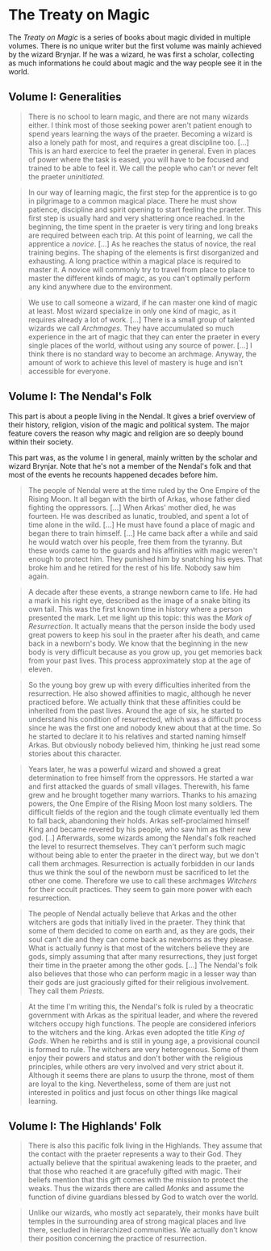 # The Treaty on Magic
The _Treaty on Magic_ is a series of books about magic divided in multiple volumes.
There is no unique writer but the first volume was mainly achieved by the wizard Brynjar.
If he was a wizard, he was first a scholar, collecting as much informations he could about magic and the way people see it in the world.

## Volume I: Generalities
> There is no school to learn magic, and there are not many wizards either.
> I think most of those seeking power aren't patient enough to spend years learning the ways of the praeter.
> Becoming a wizard is also a lonely path for most, and requires a great discipline too. 
> [...] 
> This is an hard exercice to feel the praeter in general.
> Even in places of power where the task is eased, you will have to be focused and trained to be able to feel it.
> We call the people who can't or never felt the praeter _uninitiated_. 

> In our way of learning magic, the first step for the apprentice is to go in pilgrimage to a common magical place.
> There he must show patience, discipline and spirit opening to start feeling the praeter.
> This first step is usually hard and very shattering once reached.
> In the beginning, the time spent in the praeter is very tiring and long breaks are required between each trip.
> At this point of learning, we call the apprentice a _novice_. 
> [...] 
> As he reaches the status of novice, the real training begins.
> The shaping of the elements is first disorganized and exhausting.
> A long practice within a magical place is required to master it.
> A novice will commonly try to travel from place to place to master the different kinds of magic, as you can't optimally perform any kind anywhere due to the environment.

> We use to call someone a wizard, if he can master one kind of magic at least.
> Most wizard specialize in only one kind of magic, as it requires already a lot of work. 
> [...] 
> There is a small group of talented wizards we call _Archmages_. 
> They have accumulated so much experience in the art of magic that they can enter the praeter in every single places of the world, without using any source of power. 
> [...] 
> I think there is no standard way to become an archmage.
> Anyway, the amount of work to achieve this level of mastery is huge and isn't accessible for everyone.

## Volume I: The Nendal's Folk
This part is about a people living in the Nendal.
It gives a brief overview of their history, religion, vision of the magic and political system.
The major feature covers the reason why magic and religion are so deeply bound within their society.

This part was, as the volume I in general, mainly written by the scholar and wizard Brynjar.
Note that he's not a member of the Nendal's folk and that most of the events he recounts happened decades before him.

> The people of Nendal were at the time ruled by the One Empire of the Rising Moon.
> It all began with the birth of Arkas, whose father died fighting the oppressors. 
> [...] 
> When Arkas' mother died, he was fourteen.
> He was described as lunatic, troubled, and spent a lot of time alone in the wild. 
> [...] 
> He must have found a place of magic and began there to train himself. 
> [...] 
> He came back after a while and said he would watch over his people, free them from the tyranny.
> But these words came to the guards and his affinities with magic weren't enough to protect him.
> They punished him by snatching his eyes.
> That broke him and he retired for the rest of his life.
> Nobody saw him again.

> A decade after these events, a strange newborn came to life.
> He had a mark in his right eye, described as the image of a snake biting its own tail.
> This was the first known time in history where a person presented the mark.
> Let me light up this topic: this was the _Mark of Resurrection_. 
> It actually means that the person inside the body used great powers to keep his soul in the praeter after his death, and came back in a newborn's body.
> We know that the beginning in the new body is very difficult because as you grow up, you get memories back from your past lives.
> This process approximately stop at the age of eleven.

> So the young boy grew up with every difficulties inherited from the resurrection.
> He also showed affinities to magic, although he never practiced before.
> We actually think that these affinities could be inherited from the past lives.
> Around the age of six, he started to understand his condition of resurrected, which was a difficult process since he was the first one and nobody knew about that at the time.
> So he started to declare it to his relatives and started naming himself Arkas.
> But obviously nobody believed him, thinking he just read some stories about this character.

> Years later, he was a powerful wizard and showed a great determination to free himself from the oppressors.
> He started a war and first attacked the guards of small villages.
> Therewith, his fame grew and he brought together many warriors.
> Thanks to his amazing powers, the One Empire of the Rising Moon lost many soldiers.
> The difficult fields of the region and the tough climate eventually led them to fall back, abandoning their holds.
> Arkas self-proclaimed himself King and became revered by his people, who saw him as their new god. 
> [..] 
> Afterwards, some wizards among the Nendal's folk reached the level to resurrect themselves.
> They can't perform such magic without being able to enter the praeter in the direct way, but we don't call them archmages.
> Resurrection is actually forbidden in our lands thus we think the soul of the newborn must be sacrificed to let the other one come.
> Therefore we use to call these archmages _Witchers_ for their occult practices.
> They seem to gain more power with each resurrection.

> The people of Nendal actually believe that Arkas and the other witchers are gods that initially lived in the praeter.
> They think that some of them decided to come on earth and, as they are gods, their soul can't die and they can come back as newborns as they please.
> What is actually funny is that most of the witchers believe they are gods, simply assuming that after many resurrections, they just forget their time in the praeter among the other gods. 
> [...] 
> The Nendal's folk also believes that those who can perform magic in a lesser way than their gods are just graciously gifted for their religious involvement.
> They call them _Priests_.

> At the time I'm writing this, the Nendal's folk is ruled by a theocratic government with Arkas as the spiritual leader, and where the revered witchers occupy high functions.
> The people are considered inferiors to the witchers and the king.
> Arkas even adopted the title _King of Gods_. 
> When he rebirths and is still in young age, a provisional council is formed to rule.
> The witchers are very heterogenous.
> Some of them enjoy their powers and status and don't bother with the religious principles, while others are very involved and very strict about it.
> Although it seems there are plans to usurp the throne, most of them are loyal to the king.
> Nevertheless, some of them are just not interested in politics and just focus on other things like magical learning.

## Volume I: The Highlands' Folk
> There is also this pacific folk living in the Highlands.
> They assume that the contact with the praeter represents a way to their God.
> They actually believe that the spiritual awakening leads to the praeter, and that those who reached it are gracefully gifted with magic.
> Their beliefs mention that this gift comes with the mission to protect the weaks.
> Thus the wizards there are called _Monks_ and assume the function of divine guardians blessed by God to watch over the world.

> Unlike our wizards, who mostly act separately, their monks have built temples in the surrounding area of strong magical places and live there, secluded in hierarchized communities.
> We actually don't know their position concerning the practice of resurrection.
